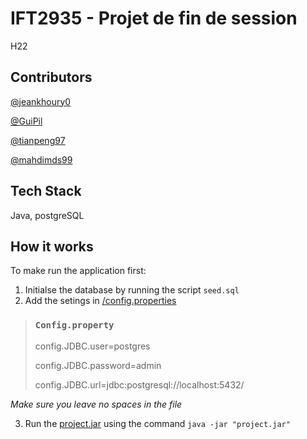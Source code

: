 # IFT2935 - Projet de fin de session
H22

## Contributors
[@jeankhoury0](https://github.com/jeankhoury0)

[@GuiPil](https://github.com/GuiPil)

[@tianpeng97](https://github.com/tianpeng97)

[@mahdimds99](https://github.com/mahdimds99)

## Tech Stack
Java, postgreSQL
## How it works

To make run the application first:

1. Initialse the database by running the script ```seed.sql```
2. Add the setings in [/config.properties](/config.properties)
>### ```Config.property```
> config.JDBC.user=postgres
> 
>config.JDBC.password=admin
>
> config.JDBC.url=jdbc:postgresql://localhost:5432/
   

*Make sure you leave no spaces in the file* 


3. Run the [project.jar](project.jar) using the command 
``` java -jar "project.jar" ```